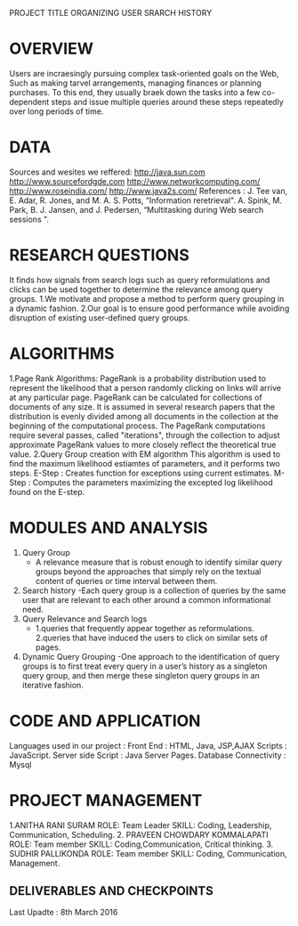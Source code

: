 PROJECT TITLE
ORGANIZING USER SRARCH HISTORY

# OVERVIEW
Users are incraesingly pursuing complex task-oriented goals on the Web, Such as making tarvel arrangements, managing finances or planning purchases. To this end, they usually braek down the tasks into a few co-dependent steps and issue multiple queries around these steps repeatedly over long periods of time.

# DATA
 Sources and wesites we reffered:
  http://java.sun.com
  http://www.sourcefordgde.com
  http://www.networkcomputing.com/
  http://www.roseindia.com/
  http://www.java2s.com/
References :
  J. Tee van, E. Adar, R. Jones, and M. A. S. Potts, “Information  reretrieval".
  A. Spink, M. Park, B. J. Jansen, and J. Pedersen, “Multitasking during Web search sessions ".
 

# RESEARCH QUESTIONS
It finds how signals from search logs such as query reformulations and clicks can be used together to determine the relevance among query groups.
  1.We motivate and propose a method to perform query grouping in a dynamic fashion.
  2.Our goal is to ensure good performance while avoiding disruption of existing user-defined query groups.


# ALGORITHMS
1.Page Rank Algorithms:
  PageRank is a probability distribution used to represent the likelihood that a person randomly clicking on links will arrive at any   particular page. PageRank can be calculated for collections of documents of any size. It is assumed in several research papers that   the distribution is evenly divided among all documents in the collection at the beginning of the computational process. The PageRank   computations require several passes, called "iterations", through the collection to adjust approximate PageRank values to more        closely reflect the theoretical true value.
2.Query Group creation with EM algorithm
  This algorithm is used to find the maximum likelihood estiamtes of parameters, and it performs two steps.
	E-Step : Creates function for exceptions using current estimates.
	M-Step : Computes the parameters maximizing the excepted log likelihood found on the 	E-step.

# MODULES AND ANALYSIS

  1. Query Group
       - A relevance measure that is robust enough to identify similar query groups beyond the approaches that simply rely on the              textual content of queries or time interval between them. 
  2. Search history
       -Each query group is a collection of queries by the same user that are relevant to each other around a common informational            need.
  3. Query Relevance and Search logs
       - 1.queries that frequently appear together as reformulations.
         2.queries that have induced the users to click on similar sets of pages. 
  4. Dynamic Query Grouping
       -One approach to the identification of query groups is to first treat every query in a user’s history as a singleton query             group, and then merge these singleton query groups in an iterative fashion.


# CODE AND APPLICATION
Languages used in our project :
    Front End                 :   HTML, Java, JSP,AJAX
    Scripts                   :   JavaScript.
    Server side Script        :   Java Server Pages.
    Database Connectivity     :   Mysql

# PROJECT MANAGEMENT

1.ANITHA RANI SURAM
  ROLE: Team Leader
  SKILL: Coding, Leadership, Communication, Scheduling.
2. PRAVEEN CHOWDARY KOMMALAPATI
  ROLE: Team member
  SKILL: Coding,Communication, Critical thinking.
3. SUDHIR PALLIKONDA
  ROLE: Team member
  SKILL: Coding, Communication, Management.

## DELIVERABLES AND CHECKPOINTS

Last Upadte : 8th March 2016
